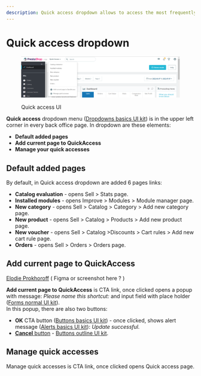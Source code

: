 ```yaml
---
description: Quick access dropdown allows to access the most frequently used pages faster.
---
```


# Quick access dropdown

<figure><img src="../../../.gitbook/assets/image (6) (3) (1).png" alt=""><figcaption><p>Quick access UI</p></figcaption></figure>

**Quick access** dropdown menu ([Dropdowns basics UI kit](https://build.prestashop.com/prestashop-ui-kit/?path=/story/dropdowns--basics)) is in the upper left corner in every back office page. In dropdown are these elements:

* **Default added pages**&#x20;
* **Add current page to QuickAccess**
* **Manage your quick accesses**

## **Default added pages**

By default, in Quick access dropdown are added 6 pages links:

* **Catalog evaluation** - opens Sell > Stats page.
* **Installed modules** - opens Improve > Modules > Module manager page.
* **New category** - opens Sell > Catalog > Category > Add new category page.
* **New product** - opens Sell > Catalog > Products > Add new product page.
* **New voucher** - opens Sell > Catalog >Discounts > Cart rules > Add new cart rule page.&#x20;
* **Orders** - opens Sell > Orders > Orders page.

## **Add current page to QuickAccess**&#x20;



[Elodie Prokhoroff](http://localhost:5000/u/tQmVYN9IbOba1zSzRdlrxKBckqf1 "mention") ( Figma or screenshot here ? )&#x20;

**Add current page to QuickAccess** is CTA link, once clicked opens a popup with message: _Please name this shortcut:_ and input field with place holder ([Forms normal UI kit](https://build.prestashop.com/prestashop-ui-kit/?path=/story/forms--normal)).\
In this popup, there are also two buttons:

* **OK** CTA button ([Buttons basics UI kit](https://build.prestashop.com/prestashop-ui-kit/?path=/story/buttons--basics)) - once clicked, shows alert message ([Alerts basics UI kit](https://build.prestashop.com/prestashop-ui-kit/?path=/story/alerts--basics)): _Update successful._
* [**Cancel** button](https://app.gitbook.com/o/-MAz0PPl5s9ulE9xyliu/s/eRh5ljXXvELkmmdiRmg8/\~/changes/w2tBUTfRhT659erDUdNw/functional-documentation/ux-ui/common-components/cancel-button) - [Buttons outline UI kit](https://build.prestashop.com/prestashop-ui-kit/?path=/story/buttons--outline).&#x20;

## Manage quick accesses

Manage quick accesses is CTA link, once clicked opens Quick access page.

